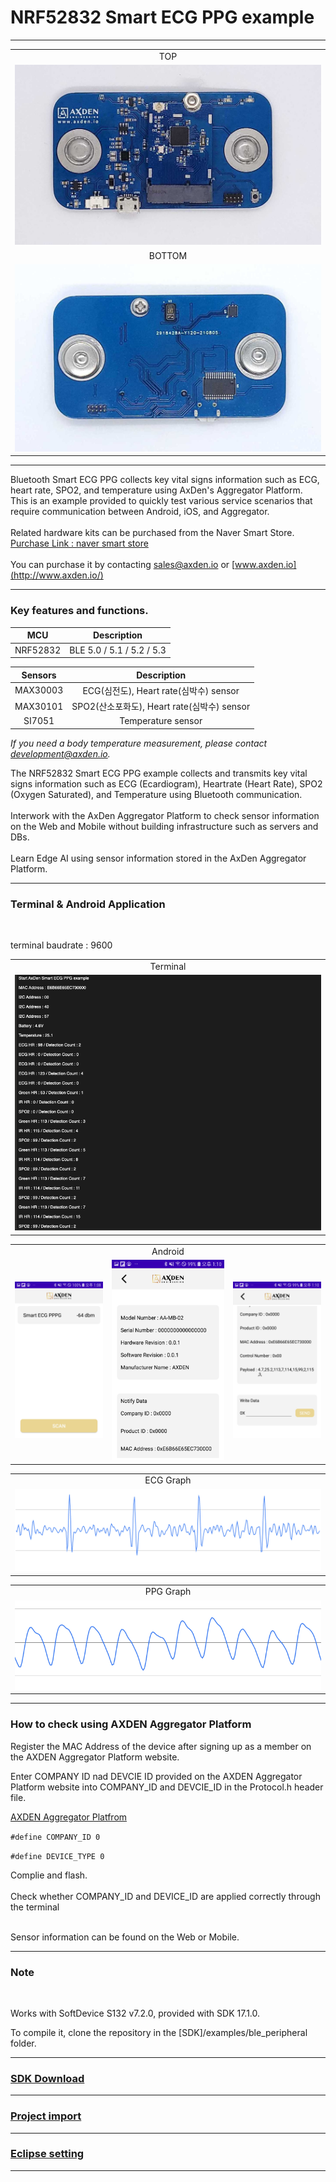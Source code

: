 
# NRF52832 Smart ECG PPG example

-------------------------

<table>
<tr align="center">
  <td> TOP </td>
</tr>
  <tr align="center">
    <td><img src="./assets/axden_ppg_ecg_board_top.jpg"></td>
  </tr>
  <tr align="center">
    <td> BOTTOM </td>
  </tr>
    <tr align="center">
      <td><img src="./assets/board_bottom.jpeg"></td>
    </tr>
</table>

-------------------------

Bluetooth Smart ECG PPG collects key vital signs information such as ECG, heart rate, SPO2, and temperature using AxDen's Aggregator Platform.
<br>
This is an example provided to quickly test various service scenarios that require communication between Android, iOS, and Aggregator.
<br>
<br>
Related hardware kits can be purchased from the Naver Smart Store.
<br>
[Purchase Link : naver smart store](https://smartstore.naver.com/axden)
<br>
<br>
You can purchase it by contacting sales@axden.io or [www.axden.io](http://www.axden.io/)
<br>

-------------------------

### Key features and functions.

MCU | Description
:-------------------------:|:-------------------------:
NRF52832 | BLE 5.0 / 5.1 / 5.2 / 5.3

Sensors | Description
:-------------------------:|:-------------------------:
MAX30003 | ECG(심전도), Heart rate(심박수) sensor
MAX30101 | SPO2(산소포화도), Heart rate(심박수) sensor
SI7051 | Temperature sensor

*If you need a body temperature measurement, please contact development@axden.io.*

The NRF52832 Smart ECG PPG example collects and transmits key vital signs information such as ECG (Ecardiogram), Heartrate (Heart Rate), SPO2 (Oxygen Saturated), and Temperature using Bluetooth communication.
<br>
<br>
Interwork with the AxDen Aggregator Platform to check sensor information on the Web and Mobile without building infrastructure such as servers and DBs.
<br>
<br>
Learn Edge AI using sensor information stored in the AxDen Aggregator Platform.
<br>

-------------------------

### Terminal & Android Application
<br>

terminal baudrate : 9600
<br>

<table>
  <tr align="center">
    <td> Terminal </td>
  </tr>
  <tr align="center">
    <td><img src="./assets/axden_ecg_ppg_terminal.png"></td>
  </tr>
</table>

<table>
  <tr align="center">
    <td> </td>
    <td> Android </td>
    <td> </td>
  </tr>
  <tr align="center">
    <td><img src="./assets/axden_ppg_ecg_scan.jpg"></td>
    <td><img src="./assets/axden_ppg_ecg_0.jpg"></td>
    <td><img src="./assets/axden_ppg_ecg_1.jpg"></td>
  </tr>
</table>

<table>
  <tr align="center">
    <td>ECG Graph</td>
  </tr>
  <tr align="center">
    <td><img src="./assets/axden_ecg_graph.png"></td>
  </tr>
</table>

<table>
  <tr align="center">
    <td>PPG Graph</td>
  </tr>
  <tr align="center">
    <td><img src="./assets/PPG_Output.png"></td>
  </tr>
</table>

-------------------------

### How to check using AXDEN Aggregator Platform

Register the MAC Address of the device after signing up as a member on the AXDEN Aggregator Platform website.
<br>

Enter COMPANY ID nad DEVCIE ID provided on the AXDEN Aggregator Platform website into COMPANY_ID and DEVCIE_ID in the Protocol.h header file.
<br>

[AXDEN Aggregator Platfrom](http://project.axden.io/)
<br>

`#define COMPANY_ID 0`
<br>

`#define DEVICE_TYPE 0`
<br>

Complie and flash.
<br>
<br>
Check whether COMPANY_ID and DEVICE_ID are applied correctly through the terminal
<br>
<br>

Sensor information can be found on the Web or Mobile.
<br>

-------------------------

### Note
<br>

Works with SoftDevice S132 v7.2.0, provided with SDK 17.1.0.
<br>

To compile it, clone the repository in the [SDK]/examples/ble_peripheral folder.

-------------------------

### [SDK Download](https://github.com/AxDen-Dev/NRF52_Ping_pong_example)

-------------------------


### [Project import](https://github.com/AxDen-Dev/NRF52_Ping_pong_example)

-------------------------


### [Eclipse setting](https://github.com/AxDen-Dev/NRF52_Ping_pong_example)

-------------------------

